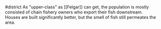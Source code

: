 #district 
As "upper-class" as [[Felgar]] can get, the population is mostly consisted of chain fishery owners who export their fish downstream. Houses are built significantly better, but the smell of fish still permeates the area.